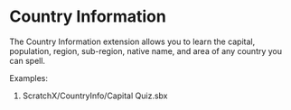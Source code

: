 # Country Information
The Country Information extension allows you to learn the capital, population, region, sub-region, native name, and area of any country you can spell.

Examples:
  1. ScratchX/CountryInfo/Capital Quiz.sbx
